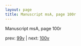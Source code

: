 ```yaml
---
layout: page
title: Manuscript msA, page 100r
---
```


Manuscript msA, page 100r

prev:  [99v](../99v) | next:  [100v](../100v)
